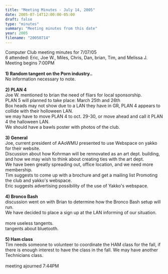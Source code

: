 ```yaml
---
title: "Meeting Minutes - July 14, 2005"
date: 2005-07-14T12:00:00-05:00
draft: false
type: "minutes"
summary: "Meeting minutes from this date"
year: 2005
filename: "20050714"
---
```


Computer Club meeting minutes for 7/07/05<br>
6 attended: Eric, Joe W., Miles, Chris, Dan, brian, Tim, and Melissa J.<br>
Meeting begins 7:00PM<br><br>
<b>1) Random tangent on the Porn industry..</b><br>
No information necessary to note.<br>
<br>
<b>2) PLAN 4</b><br>
Joe W. mentioned to brian the need of fliars for local sponsorship.<br>
PLAN 5 will planned to take place: March 25th and 26th<br> 
Box heads may not show due to a LAN they have in GR, PLAN 4 appears to collide with their holloween LAN.<br>
we may have to move PLAN 4 to oct. 29-30, or move ahead and call it PLAN 4 the halloween LAN.<br>
We should have a bawls poster with photos of the club.<br>
<br>
<b>3) General</b><br>
Joe, current president of AAoWMU presented to use Webspace on yakko for their website.<br>
Discussion about how Kohrman will be rennovated as an art dept. building, and how we may wish to think about creating ties with the art dept.<br>
We have been greatly spreading out, office location, and we need more membership.<br>
Tim suggests to come up with a brochure and get a mailing list Promoting the club and yakko's webspace.<br>
Eric suggests advertising possibility of the use of Yakko's webspace.<br>
<br>
<b>4) Bronco Bash</b><br>
discussion went on with Brian to determine how the Bronco Bash setup will run.<br>
We have decided to place a sign up at the LAN informing of our situation.<br>
<br>
more useless tangents.<br>
tangents about bluetooth.<br>
<br>
<b>5) Ham class</b><br>
Tim needs someone to volunteer to coordinate the HAM class for the fall, if there is enough interest to have the class in the fall. We may have another Technicians class.<br>
<br>
meeting ajourned 7:44PM<br>
